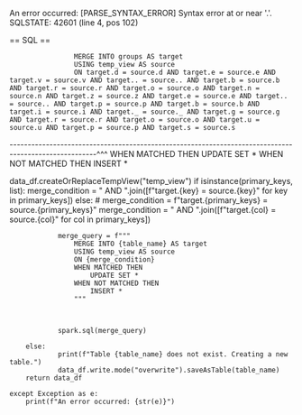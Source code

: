 An error occurred: 
[PARSE_SYNTAX_ERROR] Syntax error at or near '.'. SQLSTATE: 42601 (line 4, pos 102)

== SQL ==

                    MERGE INTO groups AS target
                    USING temp_view AS source
                    ON target.d = source.d AND target.e = source.e AND target.v = source.v AND target.. = source.. AND target.b = source.b AND target.r = source.r AND target.o = source.o AND target.n = source.n AND target.z = source.z AND target.e = source.e AND target.. = source.. AND target.p = source.p AND target.b = source.b AND target.i = source.i AND target._ = source._ AND target.g = source.g AND target.r = source.r AND target.o = source.o AND target.u = source.u AND target.p = source.p AND target.s = source.s
------------------------------------------------------------------------------------------------------^^^
                    WHEN MATCHED THEN
                        UPDATE SET *
                    WHEN NOT MATCHED THEN
                        INSERT *


 data_df.createOrReplaceTempView("temp_view")
            if isinstance(primary_keys, list):
                merge_condition = " AND ".join([f"target.{key} = source.{key}" for key in primary_keys]) 
            else: 
                # merge_condition = f"target.{primary_keys} = source.{primary_keys}"
                merge_condition = " AND ".join([f"target.{col} = source.{col}" for col in primary_keys])
                    
                merge_query = f"""
                    MERGE INTO {table_name} AS target
                    USING temp_view AS source
                    ON {merge_condition}
                    WHEN MATCHED THEN
                        UPDATE SET *
                    WHEN NOT MATCHED THEN
                        INSERT *
                    """

                

                spark.sql(merge_query)

        else:
                print(f"Table {table_name} does not exist. Creating a new table.")
                data_df.write.mode("overwrite").saveAsTable(table_name)
        return data_df

    except Exception as e:
        print(f"An error occurred: {str(e)}")
